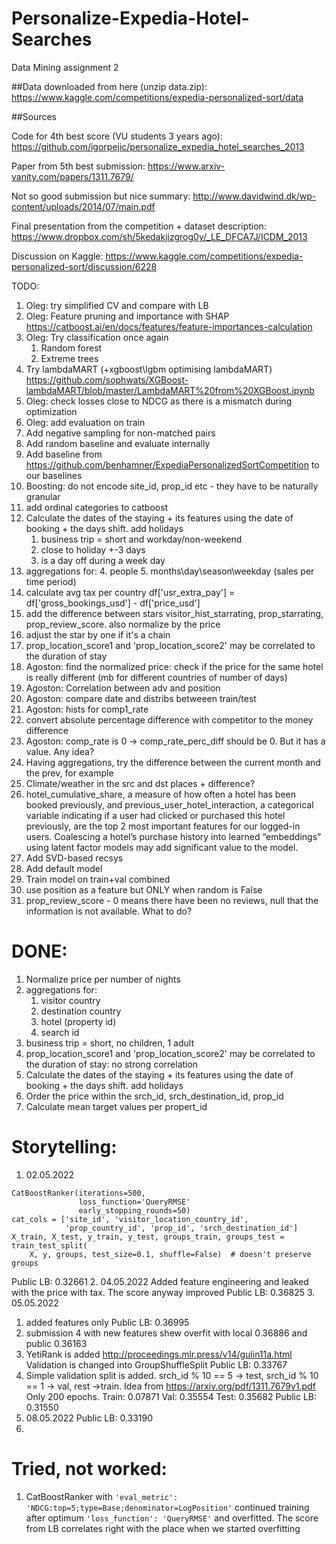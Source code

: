 # Personalize-Expedia-Hotel-Searches
 Data Mining assignment 2

##Data downloaded from here (unzip data.zip):
https://www.kaggle.com/competitions/expedia-personalized-sort/data


##Sources

Code for 4th best score (VU students 3 years ago):
https://github.com/igorpejic/personalize_expedia_hotel_searches_2013

Paper from 5th best submission:
https://www.arxiv-vanity.com/papers/1311.7679/


Not so good submission but nice summary:
http://www.davidwind.dk/wp-content/uploads/2014/07/main.pdf


Final presentation from the competition + dataset description:
https://www.dropbox.com/sh/5kedakjizgrog0y/_LE_DFCA7J/ICDM_2013


Discussion on Kaggle:
https://www.kaggle.com/competitions/expedia-personalized-sort/discussion/6228

TODO:
1. Oleg: try simplified CV and compare with LB
2. Oleg: Feature pruning and importance with SHAP https://catboost.ai/en/docs/features/feature-importances-calculation
3. Oleg: Try classification once again
   1. Random forest
   2. Extreme trees
4. Try lambdaMART (+xgboost\lgbm optimising lambdaMART) https://github.com/sophwats/XGBoost-lambdaMART/blob/master/LambdaMART%20from%20XGBoost.ipynb
5. Oleg: check losses close to NDCG as there is a mismatch during optimization
6. Oleg: add evaluation on train
7. Add negative sampling for non-matched pairs
8. Add random baseline and evaluate internally
9. Add baseline from https://github.com/benhamner/ExpediaPersonalizedSortCompetition to our baselines
10. Boosting: do not encode site_id, prop_id etc - they have to be naturally granular
11. add ordinal categories to catboost
12. Calculate the dates of the staying + its features using the date of booking + the days shift. add holidays
    1. business trip = short and workday/non-weekend
    2. close to holiday +-3 days
    3. is a day off during a week day
14. aggregations for:
    4. people
    5. months\day\season\weekday (sales per time period)
15. calculate avg tax per country df['usr_extra_pay'] = df['gross_bookings_usd'] - df['price_usd']
16. add the difference between stars visitor_hist_starrating, prop_starrating, prop_review_score. also normalize by the price
17. adjust the star by one if it's a chain
18. prop_location_score1 and 'prop_location_score2' may be correlated to the duration of stay
19. Agoston: find the normalized price: check if the price for the same hotel is really different (mb for different countries of number of days)
22. Agoston: Correlation between adv and position
23. Agoston: compare date and distribs betweeen train/test
25. Agoston: hists for comp1_rate
26. convert absolute percentage difference with competitor to the money difference
27. Agoston: comp_rate is 0 -> comp_rate_perc_diff should be 0. But it has a value. Any idea?
28. Having aggregations, try the difference between the current month and the prev, for example
29. Climate/weather in the src and dst places + difference?
30. hotel_cumulative_share, a measure of how often a hotel has been booked previously, and previous_user_hotel_interaction, a categorical variable indicating if a user had clicked or purchased this hotel previously, are the top 2 most important features for our logged-in users. Coalescing a hotel’s purchase history into learned “embeddings” using latent factor models may add significant value to the model.
31. Add SVD-based recsys
32. Add default model
33. Train model on train+val combined
34. use position as a feature but ONLY when random is False
35. prop_review_score - 0 means there have been no reviews, null that the information is not available. What to do?


# DONE:
1. Normalize price per number of nights
2. aggregations for:
    1. visitor country
    2. destination country 
    3. hotel (property id)
    4. search id
3. business trip = short, no children, 1 adult
4. prop_location_score1 and 'prop_location_score2' may be correlated to the duration of stay: no strong correlation
5. Calculate the dates of the staying + its features using the date of booking + the days shift. add holidays
6. Order the price within the srch_id, srch_destination_id, prop_id
7. Calculate mean target values per propert_id


# Storytelling:
1. 02.05.2022
```
CatBoostRanker(iterations=500, 
               loss_function='QueryRMSE'
               early_stopping_rounds=50)
cat_cols = ['site_id', 'visitor_location_country_id',
            'prop_country_id', 'prop_id', 'srch_destination_id']
X_train, X_test, y_train, y_test, groups_train, groups_test = train_test_split(
    X, y, groups, test_size=0.1, shuffle=False)  # doesn't preserve groups
```
Public LB: 0.32661
2. 04.05.2022
Added feature engineering and leaked with the price with tax. The score anyway improved
Public LB: 0.36825
3. 05.05.2022 
   1. added features only
   Public LB: 0.36995 
   2. submission 4 with new features shew overfit with local 0.36886 and public 0.36163
4. YetiRank is added http://proceedings.mlr.press/v14/gulin11a.html 
Validation is changed into GroupShuffleSplit
Public LB: 0.33767
5. Simple validation split is added. srch_id % 10 == 5 -> test, srch_id % 10 == 1 -> val, rest ->train. Idea from https://arxiv.org/pdf/1311.7679v1.pdf 
Only 200 epochs.
Train: 0.07871
Val: 0.35554
Test: 0.35682
Public LB: 0.31550
6. 08.05.2022
Public LB: 0.33190
7. 


# Tried, not worked:
1. CatBoostRanker with ```'eval_metric': 'NDCG:top=5;type=Base;denominator=LogPosition'``` continued training after optimum ```'loss_function': 'QueryRMSE'``` and overfitted. The score from LB correlates right with the place when we started overfitting 
